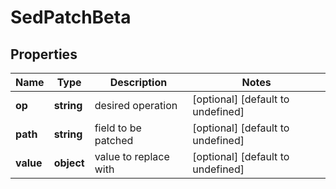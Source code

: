 # SedPatchBeta

## Properties

Name | Type | Description | Notes
------------ | ------------- | ------------- | -------------
**op** | **string** | desired operation | [optional] [default to undefined]
**path** | **string** | field to be patched | [optional] [default to undefined]
**value** | **object** | value to replace with | [optional] [default to undefined]

